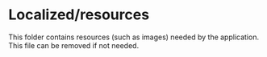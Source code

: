 # Localized/resources

This folder contains resources (such as images) needed by the application. This file can
be removed if not needed.
